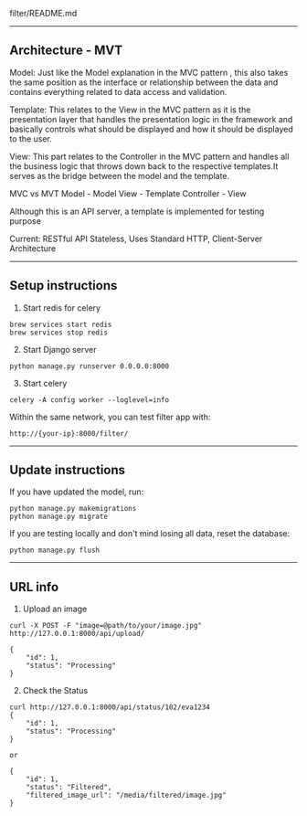 filter/README.md

-----
## Architecture - MVT 
Model: Just like the Model explanation in the MVC pattern , this also takes the same position as the 
interface or relationship between the data and contains everything related to data access and validation.

Template: This relates to the View in the MVC pattern as it is the presentation layer that handles the 
presentation logic in the framework and basically controls what should be displayed and how it should be 
displayed to the user.

View: This part relates to the Controller in the MVC pattern and handles all the business logic that throws 
down back to the respective templates.It serves as the bridge between the model and the template.

MVC vs MVT
Model - Model
View - Template
Controller - View 

Although this is an API server, a template is implemented for testing purpose

Current: RESTful API
Stateless, Uses Standard HTTP, Client-Server Architecture

-----
## Setup instructions

1. Start redis for celery
```
brew services start redis 
brew services stop redis
```
2. Start Django server
```
python manage.py runserver 0.0.0.0:8000
```
3. Start celery
```
celery -A config worker --loglevel=info
```
Within the same network, you can test filter app with:
```
http://{your-ip}:8000/filter/
```

-----
## Update instructions

If you have updated the model, run:
```
python manage.py makemigrations
python manage.py migrate
```
If you are testing locally and don't mind losing all data, reset the database:
```
python manage.py flush
```


-----
## URL info
1. Upload an image
```
curl -X POST -F "image=@path/to/your/image.jpg" http://127.0.0.1:8000/api/upload/

{
    "id": 1,
    "status": "Processing"
}
```

2. Check the Status
```
curl http://127.0.0.1:8000/api/status/102/eva1234
{
    "id": 1,
    "status": "Processing"
}

or 

{
    "id": 1,
    "status": "Filtered",
    "filtered_image_url": "/media/filtered/image.jpg"
}
```




